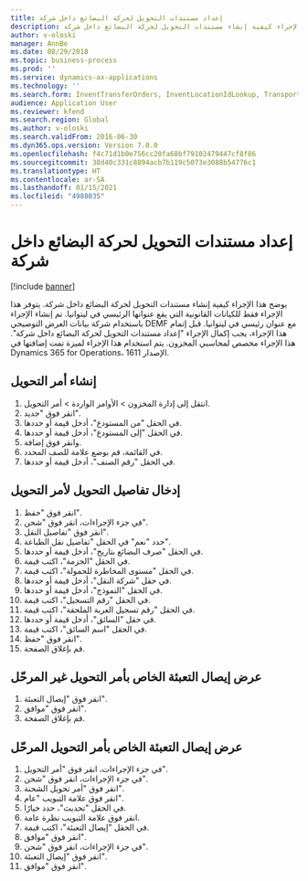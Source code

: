 ```yaml
---
title: إعداد مستندات التحويل لحركة البضائع داخل شركة
description: يوضح هذا الإجراء كيفية إنشاء مستندات التحويل لحركة البضائع داخل شركة.
author: v-oloski
manager: AnnBe
ms.date: 08/29/2018
ms.topic: business-process
ms.prod: ''
ms.service: dynamics-ax-applications
ms.technology: ''
ms.search.form: InventTransferOrders, InventLocationIdLookup, TransportationDocument, HcmWorkerLookUp, SrsReportViewerForm, InventTransferParmShip
audience: Application User
ms.reviewer: kfend
ms.search.region: Global
ms.author: v-oloski
ms.search.validFrom: 2016-06-30
ms.dyn365.ops.version: Version 7.0.0
ms.openlocfilehash: f4c71d1b0e756cc20fa68bf79102479447cf8f86
ms.sourcegitcommit: 38d40c331c8894acb7b119c5073e3088b54776c1
ms.translationtype: HT
ms.contentlocale: ar-SA
ms.lasthandoff: 01/15/2021
ms.locfileid: "4988035"
---
```

# <a name="set-up-the-transfer-documents-for-goods-movement-inside-a-company"></a>إعداد مستندات التحويل لحركة البضائع داخل شركة

[!include [banner](../../includes/banner.md)]

يوضح هذا الإجراء كيفية إنشاء مستندات التحويل لحركة البضائع داخل شركة. يتوفر هذا الإجراء فقط للكيانات القانونية التي يقع عنوانها الرئيسي في ليتوانيا. تم إنشاء الإجراء باستخدام شركة بيانات العرض التوضيحي DEMF مع عنوان رئيسي في ليتوانيا. قبل إتمام هذا الإجراء، يجب إكمال الإجراء "إعداد مستندات التحويل لحركة البضائع داخل شركة". هذا الإجراء مخصص لمحاسبي المخزون‬. يتم استخدام هذا الإجراء لميزة تمت إضافتها في Dynamics 365 for Operations، الإصدار 1611.


## <a name="create-a-transfer-order"></a>إنشاء أمر التحويل
1. انتقل إلى إدارة المخزون > الأوامر الواردة > أمر التحويل.
2. انقر فوق "جديد".
3. في الحقل "من المستودع"، أدخل قيمة أو حددها.
4. في الحقل "إلى المستودع"، أدخل قيمة أو حددها.
5. وانقر فوق إضافة.
6. في القائمة، قم بوضع علامة للصف المحدد.
7. في الحقل "رقم الصنف"، أدخل قيمة أو حددها.

## <a name="enter-transportation-details-for-the-transfer-order"></a>إدخال تفاصيل التحويل لأمر التحويل
1. انقر فوق "حفظ".
2. في جزء الإجراءات، انقر فوق "شحن".
3. انقر فوق "تفاصيل النقل".
4. حدد "نعم" في الحقل "تفاصيل نقل الطباعة".
5. في الحقل "صرف البضائع بتاريخ"، أدخل قيمة أو حددها.
6. في الحقل "الحزمة"، اكتب قيمة.
7. في الحقل "مستوى المخاطرة للحمولة‬"، اكتب قيمة.
8. في حقل "شركة النقل"، أدخل قيمة أو حددها.
9. في الحقل "النموذج"، أدخل قيمة أو حددها.
10. في الحقل "رقم التسجيل"، اكتب قيمة.
11. في الحقل "رقم تسجيل العربة الملحقة‬"، اكتب قيمة.
12. في حقل "السائق"، أدخل قيمة أو حددها.
13. في الحقل "اسم السائق"، اكتب قيمة.
14. انقر فوق "حفظ".
15. قم بإغلاق الصفحة.

## <a name="view-the-packing-slip-for-the-unposted-transfer-order"></a>عرض إيصال التعبئة الخاص بأمر التحويل غير المرحّل
1. انقر فوق "إيصال التعبئة".
2. انقر فوق "موافق".
3. قم بإغلاق الصفحة.

## <a name="view-the-packing-slip-for-the-posted-transfer-order"></a>عرض إيصال التعبئة الخاص بأمر التحويل المرحّل
1. في جزء الإجراءات، انقر فوق "أمر التحويل".
2. في جزء الإجراءات، انقر فوق "شحن".
3. انقر فوق "أمر تحويل الشحنة‬".
4. انقر فوق علامة التبويب "عام".
5. في الحقل "تحديث"، حدد خيارًا.
6. انقر فوق علامة التبويب نظرة عامة.
7. في الحقل "إيصال التعبئة"، اكتب قيمة.
8. انقر فوق "موافق".
9. في جزء الإجراءات، انقر فوق "شحن".
10. انقر فوق "إيصال التعبئة".
11. انقر فوق "موافق".


